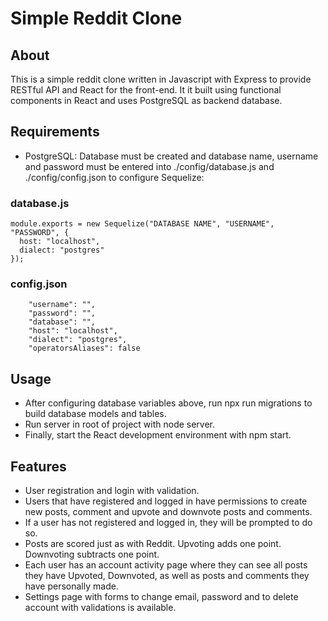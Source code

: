 # Simple Reddit Clone

## About

This is a simple reddit clone written in Javascript with Express to provide RESTful API and React for the front-end. It it built using functional components in React and uses PostgreSQL as backend database.

## Requirements

- PostgreSQL: Database must be created and database name, username and password must be entered into ./config/database.js and ./config/config.json to configure Sequelize:

### database.js

```
module.exports = new Sequelize("DATABASE NAME", "USERNAME", "PASSWORD", {
  host: "localhost",
  dialect: "postgres"
});
```
### config.json

```
    "username": "",
    "password": "",
    "database": "",
    "host": "localhost",
    "dialect": "postgres",
    "operatorsAliases": false
```

## Usage

- After configuring database variables above, run npx run migrations to build database models and tables. 
- Run server in root of project with node server.
- Finally, start the React development environment with npm start.

## Features

- User registration and login with validation.
- Users that have registered and logged in have permissions to create new posts, comment and upvote and downvote posts and comments.
- If a user has not registered and logged in, they will be prompted to do so.
- Posts are scored just as with Reddit. Upvoting adds one point. Downvoting subtracts one point.
- Each user has an account activity page where they can see all posts they have Upvoted, Downvoted, as well as posts and comments they have personally made.
- Settings page with forms to change email, password and to delete account with validations is available.

